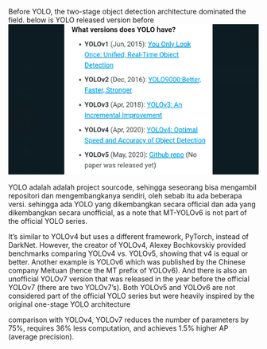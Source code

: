 Before YOLO, the two-stage object detection architecture dominated the field. below is YOLO released version before
![55c234ad27db75493af214989d06cc7d.png](../../../../_resources/55c234ad27db75493af214989d06cc7d.png)

YOLO adalah adalah project sourcode, sehingga seseorang bisa mengambil repositori dan mengembangkanya sendiri, oleh sebab itu ada beberapa versi. sehingga ada YOLO yang dikembangkan secara official dan ada yang dikembangkan secara unofficial, as a note that MT-YOLOv6 is not part of the official YOLO series. 

It’s similar to YOLOv4 but uses a different framework, PyTorch, instead of DarkNet. However, the creator of YOLOv4, Alexey Bochkovskiy provided benchmarks comparing YOLOv4 vs. YOLOv5, showing that v4 is equal or better. Another example is YOLOv6 which was published by the Chinese company Meituan (hence the MT prefix of YOLOv6). And there is also an unofficial YOLOv7 version that was released in the year before the official YOLOv7 (there are two YOLOv7’s). Both YOLOv5 and YOLOv6 are not considered part of the official YOLO series but were heavily inspired by the original one-stage YOLO architecture

comparison with YOLOv4, YOLOv7 reduces the number of parameters by 75%, requires 36% less computation, and achieves 1.5% higher AP (average precision).